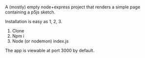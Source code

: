 A (mostly) empty node+express project that renders a simple page containing a p5js sketch.

Installation is easy as 1, 2, 3.
1. Clone
2. Npm i
3. Node (or nodemon) index.js

The app is viewable at port 3000 by default.
